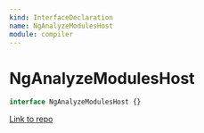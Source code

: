 ```yaml
---
kind: InterfaceDeclaration
name: NgAnalyzeModulesHost
module: compiler
---
```


# NgAnalyzeModulesHost

```ts
interface NgAnalyzeModulesHost {}
```

[Link to repo](https://github.com/timdeschryver/angular/blob/master/packages/compiler/src/aot/compiler.ts#L815-L817)
